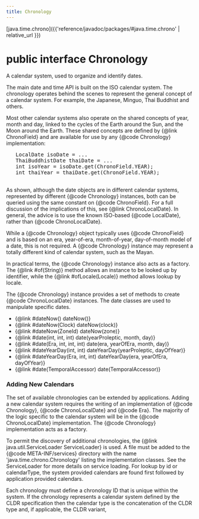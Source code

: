 ```yaml
---
title: Chronology
---
```


[java.time.chrono]({{'reference/javadoc/packages/#java.time.chrono' | relative_url }})

# public interface Chronology


A calendar system, used to organize and identify dates.
 <p>
 The main date and time API is built on the ISO calendar system.
 The chronology operates behind the scenes to represent the general concept of a calendar system.
 For example, the Japanese, Minguo, Thai Buddhist and others.
 <p>
 Most other calendar systems also operate on the shared concepts of year, month and day,
 linked to the cycles of the Earth around the Sun, and the Moon around the Earth.
 These shared concepts are defined by {@link ChronoField} and are available
 for use by any {@code Chronology} implementation:
 <pre>
   LocalDate isoDate = ...
   ThaiBuddhistDate thaiDate = ...
   int isoYear = isoDate.get(ChronoField.YEAR);
   int thaiYear = thaiDate.get(ChronoField.YEAR);
 </pre>
 As shown, although the date objects are in different calendar systems, represented by different
 {@code Chronology} instances, both can be queried using the same constant on {@code ChronoField}.
 For a full discussion of the implications of this, see {@link ChronoLocalDate}.
 In general, the advice is to use the known ISO-based {@code LocalDate}, rather than
 {@code ChronoLocalDate}.
 <p>
 While a {@code Chronology} object typically uses {@code ChronoField} and is based on
 an era, year-of-era, month-of-year, day-of-month model of a date, this is not required.
 A {@code Chronology} instance may represent a totally different kind of calendar system,
 such as the Mayan.
 <p>
 In practical terms, the {@code Chronology} instance also acts as a factory.
 The {@link #of(String)} method allows an instance to be looked up by identifier,
 while the {@link #ofLocale(Locale)} method allows lookup by locale.
 <p>
 The {@code Chronology} instance provides a set of methods to create {@code ChronoLocalDate} instances.
 The date classes are used to manipulate specific dates.
 <ul>
 <li> {@link #dateNow() dateNow()}
 <li> {@link #dateNow(Clock) dateNow(clock)}
 <li> {@link #dateNow(ZoneId) dateNow(zone)}
 <li> {@link #date(int, int, int) date(yearProleptic, month, day)}
 <li> {@link #date(Era, int, int, int) date(era, yearOfEra, month, day)}
 <li> {@link #dateYearDay(int, int) dateYearDay(yearProleptic, dayOfYear)}
 <li> {@link #dateYearDay(Era, int, int) dateYearDay(era, yearOfEra, dayOfYear)}
 <li> {@link #date(TemporalAccessor) date(TemporalAccessor)}
 </ul>

 <h3 id="addcalendars">Adding New Calendars</h3>
 The set of available chronologies can be extended by applications.
 Adding a new calendar system requires the writing of an implementation of
 {@code Chronology}, {@code ChronoLocalDate} and {@code Era}.
 The majority of the logic specific to the calendar system will be in the
 {@code ChronoLocalDate} implementation.
 The {@code Chronology} implementation acts as a factory.
 <p>
 To permit the discovery of additional chronologies, the {@link java.util.ServiceLoader ServiceLoader}
 is used. A file must be added to the {@code META-INF/services} directory with the
 name 'java.time.chrono.Chronology' listing the implementation classes.
 See the ServiceLoader for more details on service loading.
 For lookup by id or calendarType, the system provided calendars are found
 first followed by application provided calendars.
 <p>
 Each chronology must define a chronology ID that is unique within the system.
 If the chronology represents a calendar system defined by the
 CLDR specification then the calendar type is the concatenation of the
 CLDR type and, if applicable, the CLDR variant,